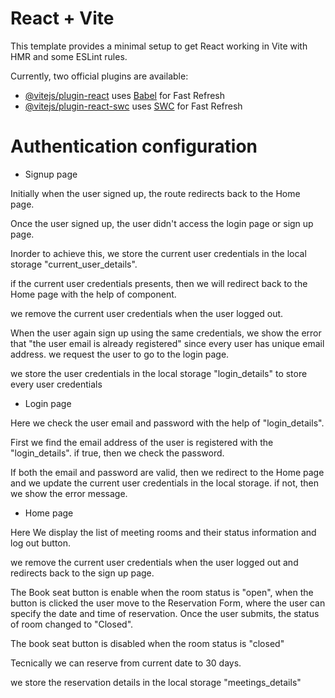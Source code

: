 # React + Vite

This template provides a minimal setup to get React working in Vite with HMR and some ESLint rules.

Currently, two official plugins are available:

- [@vitejs/plugin-react](https://github.com/vitejs/vite-plugin-react/blob/main/packages/plugin-react/README.md) uses [Babel](https://babeljs.io/) for Fast Refresh
- [@vitejs/plugin-react-swc](https://github.com/vitejs/vite-plugin-react-swc) uses [SWC](https://swc.rs/) for Fast Refresh


# Authentication configuration

- Signup page

Initially when the user signed up, the route redirects back to the Home page.

Once the user signed up, the user didn't access the login page or sign up page.

Inorder to achieve this, we store the current user credentials in the local storage "current_user_details".

if the current user credentials presents, then we will redirect back to the Home page with the help of <ProtectedRoute> component.

we remove the current user credentials when the user logged out.

When the user again sign up using the same credentials, we show the error that "the user email is already registered" since every user has unique email address. we request the user to go to the login page.

we store the user credentials in the local storage "login_details" to store every user credentials

- Login page

Here we check the user email and password with the help of "login_details".

First we find the email address of the user is registered with the "login_details". if true, then we check the password.

If both the email and password are valid, then we redirect to the Home page and we update the current user credentials in the local storage. if not, then we show the error message.

- Home page

Here We display the list of meeting rooms and their status information and log out button.

we remove the current user credentials when the user logged out and redirects back to the sign up page.

The Book seat button is enable when the room status is "open", when the button is clicked the user move to the Reservation Form, where the user can specify the date and time of reservation. Once the user submits, the status of room changed to "Closed".

The book seat button is disabled when the room status is "closed"

Tecnically we can reserve from current date to 30 days.

we store the reservation details in the local storage "meetings_details"




